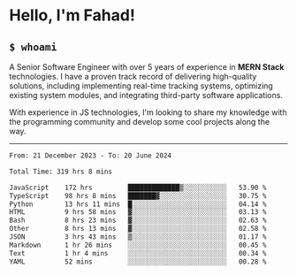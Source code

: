 <h1>Hello, I'm Fahad!</h1>

<h2><code>$ whoami</code></h2>

A Senior Software Engineer with over 5 years of experience in **MERN Stack** technologies. I have a proven track record of delivering high-quality solutions, including implementing real-time tracking systems, optimizing existing system modules, and integrating third-party software applications.

With experience in JS technologies, I'm looking to share my knowledge with the programming community and develop some cool projects along the way.

---

<!--START_SECTION:waka-->

```txt
From: 21 December 2023 - To: 20 June 2024

Total Time: 319 hrs 8 mins

JavaScript    172 hrs         █████████████▒░░░░░░░░░░░   53.90 %
TypeScript    98 hrs 8 mins   ███████▓░░░░░░░░░░░░░░░░░   30.75 %
Python        13 hrs 11 mins  █░░░░░░░░░░░░░░░░░░░░░░░░   04.14 %
HTML          9 hrs 58 mins   ▓░░░░░░░░░░░░░░░░░░░░░░░░   03.13 %
Bash          8 hrs 23 mins   ▓░░░░░░░░░░░░░░░░░░░░░░░░   02.63 %
Other         8 hrs 13 mins   ▓░░░░░░░░░░░░░░░░░░░░░░░░   02.58 %
JSON          3 hrs 43 mins   ▒░░░░░░░░░░░░░░░░░░░░░░░░   01.17 %
Markdown      1 hr 26 mins    ░░░░░░░░░░░░░░░░░░░░░░░░░   00.45 %
Text          1 hr 4 mins     ░░░░░░░░░░░░░░░░░░░░░░░░░   00.34 %
YAML          52 mins         ░░░░░░░░░░░░░░░░░░░░░░░░░   00.28 %
```

<!--END_SECTION:waka-->

<!--
**heyFahad/heyFahad** is a ✨ _special_ ✨ repository because its `README.md` (this file) appears on your GitHub profile.

Here are some ideas to get you started:

- 🔭 I’m currently working on ...
- 🌱 I’m currently learning ...
- 👯 I’m looking to collaborate on ...
- 🤔 I’m looking for help with ...
- 💬 Ask me about ...
- 📫 How to reach me: ...
- 😄 Pronouns: ...
- ⚡ Fun fact: ...
-->
